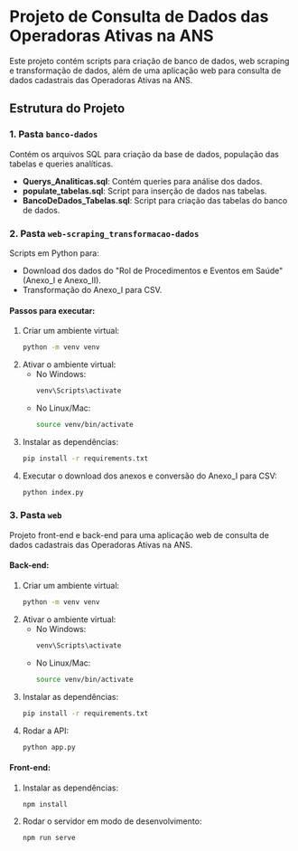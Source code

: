 # Projeto de Consulta de Dados das Operadoras Ativas na ANS

Este projeto contém scripts para criação de banco de dados, web scraping e transformação de dados, além de uma aplicação web para consulta de dados cadastrais das Operadoras Ativas na ANS.

## Estrutura do Projeto

### 1. Pasta `banco-dados`
Contém os arquivos SQL para criação da base de dados, população das tabelas e queries analíticas.
- **Querys_Analiticas.sql**: Contém queries para análise dos dados.
- **populate_tabelas.sql**: Script para inserção de dados nas tabelas.
- **BancoDeDados_Tabelas.sql**: Script para criação das tabelas do banco de dados.

### 2. Pasta `web-scraping_transformacao-dados`
Scripts em Python para:
- Download dos dados do "Rol de Procedimentos e Eventos em Saúde" (Anexo_I e Anexo_II).
- Transformação do Anexo_I para CSV.

#### Passos para executar:
1. Criar um ambiente virtual:
   ```sh
   python -m venv venv
   ```
2. Ativar o ambiente virtual:
   - No Windows:
     ```sh
     venv\Scripts\activate
     ```
   - No Linux/Mac:
     ```sh
     source venv/bin/activate
     ```
3. Instalar as dependências:
   ```sh
   pip install -r requirements.txt
   ```
4. Executar o download dos anexos e conversão do Anexo_I para CSV:
   ```sh
   python index.py
   ```

### 3. Pasta `web`
Projeto front-end e back-end para uma aplicação web de consulta de dados cadastrais das Operadoras Ativas na ANS.

#### Back-end:
1. Criar um ambiente virtual:
   ```sh
   python -m venv venv
   ```
2. Ativar o ambiente virtual:
   - No Windows:
     ```sh
     venv\Scripts\activate
     ```
   - No Linux/Mac:
     ```sh
     source venv/bin/activate
     ```
3. Instalar as dependências:
   ```sh
   pip install -r requirements.txt
   ```
4. Rodar a API:
   ```sh
   python app.py
   ```

#### Front-end:
1. Instalar as dependências:
   ```sh
   npm install
   ```
2. Rodar o servidor em modo de desenvolvimento:
   ```sh
   npm run serve
   ```

